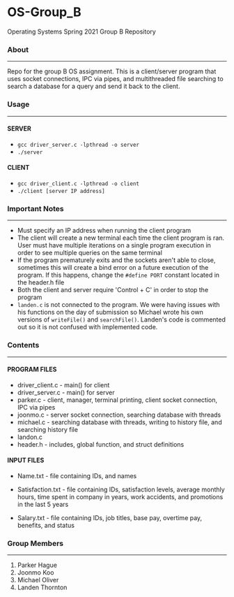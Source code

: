 # OS-Group_B
Operating Systems Spring 2021 Group B Repository


### About
-----
Repo for the group B OS assignment. This is a client/server program that uses socket connections, IPC via pipes, and multithreaded file searching to search a database for a query
and send it back to the client.


### Usage
-------------
#### SERVER

* `gcc driver_server.c -lpthread -o server`
* `./server`

#### CLIENT
* `gcc driver_client.c -lpthread -o client`
* `./client [server IP address]`


### Important Notes
-------------
* Must specify an IP address when running the client program
* The client will create a new terminal each time the client program is ran. User must have 
    multiple iterations on a single program execution in order to see multiple queries on the same terminal
* If the program prematurely exits and the sockets aren't able to close, sometimes this will create a bind error on a
   future execution of the program. If this happens, change the `#define PORT` constant located in the header.h file
* Both the client and server require 'Control + C' in order to stop the program
* `landen.c` is not connected to the program. We were having issues with his functions on the day of submission so Michael wrote his own versions of `writeFile()` and `searchFile()`. Landen's code is commented out so it is not confused with implemented code.


### Contents
--------
#### PROGRAM FILES
* driver_client.c - main() for client
* driver_server.c - main() for server
* parker.c - client, manager, terminal printing, client socket connection, IPC via pipes
* joonmo.c - server socket connection, searching database with threads
* michael.c - searching database with threads, writing to history file, and searching history file
* landon.c
* header.h - includes, global function, and struct definitions


#### INPUT FILES
* Name.txt - file containing IDs, and names

* Satisfaction.txt - file containing IDs, satisfaction levels, average monthly hours, time spent in company in years, work accidents, and promotions in the last 5 years

* Salary.txt - file containing IDs, job titles, base pay, overtime pay, benefits, and status


### Group Members
-------------
1. Parker Hague
2. Joonmo Koo
3. Michael Oliver
4. Landen Thornton